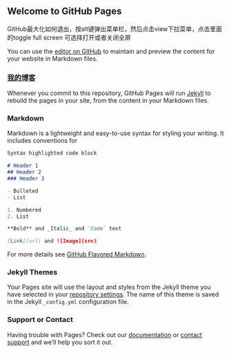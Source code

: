 ## Welcome to GitHub Pages
GitHub最大化如何退出，按alt键弹出菜单栏，然后点击view下拉菜单，点击里面的toggle full screen 可选择打开或者关闭全屏

You can use the [editor on GitHub](https://github.com/chenleigang/blog/edit/master/README.md) to maintain and preview the content for your website in Markdown files.

### [我的博客](https://chenleigang.github.io/blog)

Whenever you commit to this repository, GitHub Pages will run [Jekyll](https://jekyllrb.com/) to rebuild the pages in your site, from the content in your Markdown files.

### Markdown

Markdown is a lightweight and easy-to-use syntax for styling your writing. It includes conventions for

```markdown
Syntax highlighted code block

# Header 1
## Header 2
### Header 3

- Bulleted
- List

1. Numbered
2. List

**Bold** and _Italic_ and `Code` text

[Link](url) and ![Image](src)
```

For more details see [GitHub Flavored Markdown](https://guides.github.com/features/mastering-markdown/).

### Jekyll Themes

Your Pages site will use the layout and styles from the Jekyll theme you have selected in your [repository settings](https://github.com/chenleigang/blog/settings). The name of this theme is saved in the Jekyll `_config.yml` configuration file.

### Support or Contact

Having trouble with Pages? Check out our [documentation](https://help.github.com/categories/github-pages-basics/) or [contact support](https://github.com/contact) and we’ll help you sort it out.
